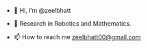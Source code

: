 - 👋 Hi, I’m @zeelbhatt
- 👀 Research in Robotics and Mathematics.

- 📫 How to reach me zeelbhatt00@gmail.com

<!---
zeelbhatt/zeelbhatt is a ✨ special ✨ repository because its `README.md` (this file) appears on your GitHub profile.
You can click the Preview link to take a look zeelbhatt00@gmail.com
